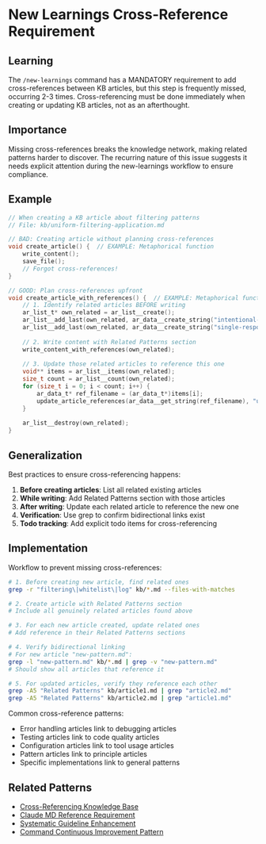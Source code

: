 # New Learnings Cross-Reference Requirement

## Learning
The `/new-learnings` command has a MANDATORY requirement to add cross-references between KB articles, but this step is frequently missed, occurring 2-3 times. Cross-referencing must be done immediately when creating or updating KB articles, not as an afterthought.

## Importance
Missing cross-references breaks the knowledge network, making related patterns harder to discover. The recurring nature of this issue suggests it needs explicit attention during the new-learnings workflow to ensure compliance.

## Example
```c
// When creating a KB article about filtering patterns
// File: kb/uniform-filtering-application.md

// BAD: Creating article without planning cross-references
void create_article() {  // EXAMPLE: Metaphorical function
    write_content();
    save_file();
    // Forgot cross-references!
}

// GOOD: Plan cross-references upfront
void create_article_with_references() {  // EXAMPLE: Metaphorical function
    // 1. Identify related articles BEFORE writing
    ar_list_t* own_related = ar_list__create();
    ar_list__add_last(own_related, ar_data__create_string("intentional-test-errors-filtering.md"));
    ar_list__add_last(own_related, ar_data__create_string("single-responsibility-principle.md"));
    
    // 2. Write content with Related Patterns section
    write_content_with_references(own_related);
    
    // 3. Update those related articles to reference this one
    void** items = ar_list__items(own_related);
    size_t count = ar_list__count(own_related);
    for (size_t i = 0; i < count; i++) {
        ar_data_t* ref_filename = (ar_data_t*)items[i];
        update_article_references(ar_data__get_string(ref_filename), "uniform-filtering-application.md");
    }
    
    ar_list__destroy(own_related);
}
```

## Generalization
Best practices to ensure cross-referencing happens:

1. **Before creating articles**: List all related existing articles
2. **While writing**: Add Related Patterns section with those articles
3. **After writing**: Update each related article to reference the new one
4. **Verification**: Use grep to confirm bidirectional links exist
5. **Todo tracking**: Add explicit todo items for cross-referencing

## Implementation
Workflow to prevent missing cross-references:

```bash
# 1. Before creating new article, find related ones
grep -r "filtering\|whitelist\|log" kb/*.md --files-with-matches

# 2. Create article with Related Patterns section
# Include all genuinely related articles found above

# 3. For each new article created, update related ones
# Add reference in their Related Patterns sections

# 4. Verify bidirectional linking
# For new article "new-pattern.md":
grep -l "new-pattern.md" kb/*.md | grep -v "new-pattern.md"
# Should show all articles that reference it

# 5. For updated articles, verify they reference each other
grep -A5 "Related Patterns" kb/article1.md | grep "article2.md"
grep -A5 "Related Patterns" kb/article2.md | grep "article1.md"
```

Common cross-reference patterns:
- Error handling articles link to debugging articles
- Testing articles link to code quality articles  
- Configuration articles link to tool usage articles
- Pattern articles link to principle articles
- Specific implementations link to general patterns

## Related Patterns
- [Cross-Referencing Knowledge Base](cross-referencing-knowledge-base.md)
- [Claude MD Reference Requirement](claude-md-reference-requirement.md)
- [Systematic Guideline Enhancement](systematic-guideline-enhancement.md)
- [Command Continuous Improvement Pattern](command-continuous-improvement-pattern.md)
